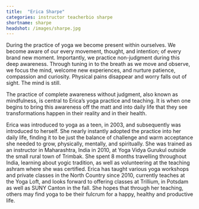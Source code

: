 ```yaml
---
title:  "Erica Sharpe"
categories: instructor teacherbio sharpe
shortname: sharpe
headshot: /images/sharpe.jpg
---
```

During the practice of yoga we become present within ourselves. We become aware of our every movement, thought, and intention; of every brand new moment. Importantly, we practice non-judgment during this deep awareness. Through tuning in to the breath as we move and observe, we focus the mind, welcome new experiences, and nurture patience, compassion and curiosity. Physical pains disappear and worry falls out of sight. The mind is still.

The practice of complete awareness without judgment, also known as mindfulness, is central to Erica’s yoga practice and teaching. It is when one begins to bring this awareness off the matt and into daily life that they see transformations happen in their reality and in their health.

Erica was introduced to yoga as a teen, in 2003, and subsequently was introduced to herself. She nearly instantly adopted the practice into her daily life, finding it to be just the balance of challenge and warm acceptance she needed to grow, physically, mentally, and spiritually. She was trained as an instructor in Maharashtra, India in 2010, at Yoga Vidya Gurukul outside the small rural town of Trimbak. She spent 8 months travelling throughout India, learning about yogic tradition, as well as volunteering at the teaching ashram where she was certified. Erica has taught various yoga workshops and private classes in the North Country since 2010, currently teaches at the Yoga Loft, and looks forward to offering classes at Trillium, in Potsdam as well as SUNY Canton in the fall. She hopes that through her teaching, others may find yoga to be their fulcrum for a happy, healthy and productive life.